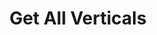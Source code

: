 ---
title: Get All Verticals
excerpt: >-
  Retrieves the list of all verticals available for the org. This include both
  active and inactive verticals.
api:
  file: organization-1.json
  operationId: get-all-verticals
deprecated: false
hidden: true
metadata:
  title: ''
  description: ''
  robots: index
next:
  description: ''
---